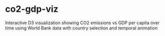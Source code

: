 # co2-gdp-viz
Interactive D3 visualization showing CO2 emissions vs GDP per capita over time using World Bank data with country selection and temporal animation
